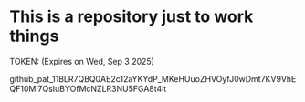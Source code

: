 # This is a repository just to work things
TOKEN: (Expires on Wed, Sep 3 2025) 

  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
